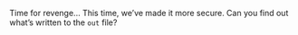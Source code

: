 Time for revenge... This time, we’ve made it more secure. Can you find out what’s written to the `out` file?